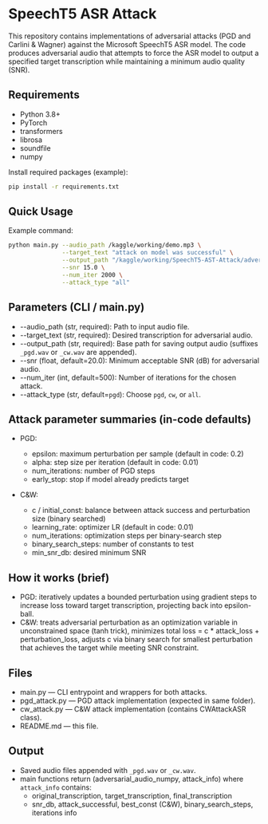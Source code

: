 # SpeechT5 ASR Attack

This repository contains implementations of adversarial attacks (PGD and Carlini & Wagner) against the Microsoft SpeechT5 ASR model. The code produces adversarial audio that attempts to force the ASR model to output a specified target transcription while maintaining a minimum audio quality (SNR).

## Requirements
- Python 3.8+
- PyTorch
- transformers
- librosa
- soundfile
- numpy

Install required packages (example):
```bash
pip install -r requirements.txt
```

## Quick Usage

Example command:
```bash
python main.py --audio_path /kaggle/working/demo.mp3 \
               --target_text "attack on model was successful" \
               --output_path "/kaggle/working/SpeechT5-AST-Attack/adversarial_audio1_20dB" \
               --snr 15.0 \
               --num_iter 2000 \
               --attack_type "all"
```

## Parameters (CLI / main.py)
- --audio_path (str, required): Path to input audio file.
- --target_text (str, required): Desired transcription for adversarial audio.
- --output_path (str, required): Base path for saving output audio (suffixes `_pgd.wav` or `_cw.wav` are appended).
- --snr (float, default=20.0): Minimum acceptable SNR (dB) for adversarial audio.
- --num_iter (int, default=500): Number of iterations for the chosen attack.
- --attack_type (str, default=`pgd`): Choose `pgd`, `cw`, or `all`.

## Attack parameter summaries (in-code defaults)
- PGD:
  - epsilon: maximum perturbation per sample (default in code: 0.2)
  - alpha: step size per iteration (default in code: 0.01)
  - num_iterations: number of PGD steps
  - early_stop: stop if model already predicts target

- C&W:
  - c / initial_const: balance between attack success and perturbation size (binary searched)
  - learning_rate: optimizer LR (default in code: 0.01)
  - num_iterations: optimization steps per binary-search step
  - binary_search_steps: number of constants to test
  - min_snr_db: desired minimum SNR

## How it works (brief)
- PGD: iteratively updates a bounded perturbation using gradient steps to increase loss toward target transcription, projecting back into epsilon-ball.
- C&W: treats adversarial perturbation as an optimization variable in unconstrained space (tanh trick), minimizes total loss = c * attack_loss + perturbation_loss, adjusts c via binary search for smallest perturbation that achieves the target while meeting SNR constraint.

## Files
- main.py — CLI entrypoint and wrappers for both attacks.
- pgd_attack.py — PGD attack implementation (expected in same folder).
- cw_attack.py — C&W attack implementation (contains CWAttackASR class).
- README.md — this file.

## Output
- Saved audio files appended with `_pgd.wav` or `_cw.wav`.
- main functions return (adversarial_audio_numpy, attack_info) where `attack_info` contains:
  - original_transcription, target_transcription, final_transcription
  - snr_db, attack_successful, best_const (C&W), binary_search_steps, iterations info
